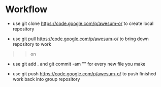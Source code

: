 # Workflow #
  * use git clone https://code.google.com/p/awesum-o/ to create local repository

  * use git pull https://code.google.com/p/awesum-o/ to bring down repository to work
> > on
  * use git add . and git commit -am "" for every new file you make

  * use git push https://code.google.com/p/awesum-o/ to push finished work back into group repository